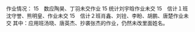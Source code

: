 作业情况：
15　数应陶昊、丁羽未交作业
15  统计刘宇晗作业未交
15　信计１班沈守誉、熊明皇、作业未交
15　信计２班肖鑫、刘铨、李盼、胡鹏、唐楚作业未交
其中：应用班汤晓、唐英杰、抄袭张杰的作业，仍然未改里面姓名。
